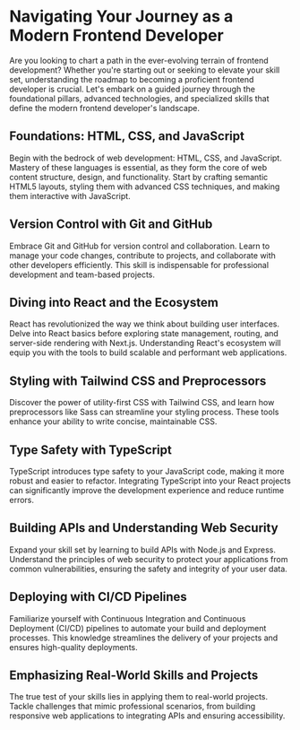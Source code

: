 # Navigating Your Journey as a Modern Frontend Developer

Are you looking to chart a path in the ever-evolving terrain of frontend development? Whether you're starting out or seeking to elevate your skill set, understanding the roadmap to becoming a proficient frontend developer is crucial. Let's embark on a guided journey through the foundational pillars, advanced technologies, and specialized skills that define the modern frontend developer's landscape.

## Foundations: HTML, CSS, and JavaScript

Begin with the bedrock of web development: HTML, CSS, and JavaScript. Mastery of these languages is essential, as they form the core of web content structure, design, and functionality. Start by crafting semantic HTML5 layouts, styling them with advanced CSS techniques, and making them interactive with JavaScript.

## Version Control with Git and GitHub

Embrace Git and GitHub for version control and collaboration. Learn to manage your code changes, contribute to projects, and collaborate with other developers efficiently. This skill is indispensable for professional development and team-based projects.

## Diving into React and the Ecosystem

React has revolutionized the way we think about building user interfaces. Delve into React basics before exploring state management, routing, and server-side rendering with Next.js. Understanding React's ecosystem will equip you with the tools to build scalable and performant web applications.

## Styling with Tailwind CSS and Preprocessors

Discover the power of utility-first CSS with Tailwind CSS, and learn how preprocessors like Sass can streamline your styling process. These tools enhance your ability to write concise, maintainable CSS.

## Type Safety with TypeScript

TypeScript introduces type safety to your JavaScript code, making it more robust and easier to refactor. Integrating TypeScript into your React projects can significantly improve the development experience and reduce runtime errors.

## Building APIs and Understanding Web Security

Expand your skill set by learning to build APIs with Node.js and Express. Understand the principles of web security to protect your applications from common vulnerabilities, ensuring the safety and integrity of your user data.

## Deploying with CI/CD Pipelines

Familiarize yourself with Continuous Integration and Continuous Deployment (CI/CD) pipelines to automate your build and deployment processes. This knowledge streamlines the delivery of your projects and ensures high-quality deployments.

## Emphasizing Real-World Skills and Projects

The true test of your skills lies in applying them to real-world projects. Tackle challenges that mimic professional scenarios, from building responsive web applications to integrating APIs and ensuring accessibility.